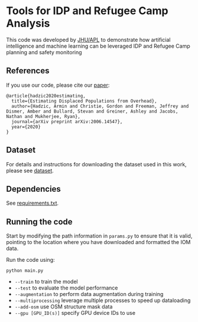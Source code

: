 # Tools for IDP and Refugee Camp Analysis

This code was developed by [JHU/APL](http://www.jhuapl.edu) to demonstrate how artificial intelligence and machine learning can be leveraged IDP and Refugee Camp planning and safety monitoring

## References

If you use our code, please cite our [paper](https://arxiv.org/abs/2006.14547):
```
@article{hadzic2020estimating,
  title={Estimating Displaced Populations from Overhead},
  author={Hadzic, Armin and Christie, Gordon and Freeman, Jeffrey and Dismer, Amber and Bullard, Stevan and Greiner, Ashley and Jacobs, Nathan and Mukherjee, Ryan},
  journal={arXiv preprint arXiv:2006.14547},
  year={2020}
}
```

## Dataset

For details and instructions for downloading the dataset used in this work, please see [dataset](dataset/).

## Dependencies

See [requirements.txt](requirements.txt).

## Running the code

Start by modifying the path information in `params.py` to ensure that it is valid, pointing to the location where you have downloaded and formatted the IOM data.

Run the code using:
```
python main.py
```
* `--train` to train the model
* `--test` to evaluate the model performance
* `--augmentation` to perform data augmentation during training
* `--multiprocessing` leverage multiple processes to speed up dataloading
* `--add-osm` use OSM structure mask data
* `--gpu [GPU_ID(s)]` specify GPU device IDs to use

